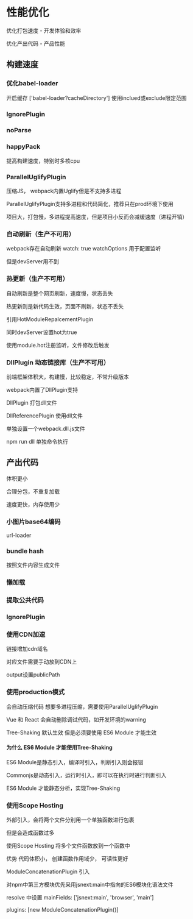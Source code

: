 # 性能优化

优化打包速度 - 开发体验和效率

优化产出代码 - 产品性能

## 构建速度

### 优化babel-loader

开启缓存 ['babel-loader?cacheDirectory'] 使用inclued或exclude限定范围

### IgnorePlugin

### noParse

### happyPack

提高构建速度，特别时多核cpu

### ParallelUglifyPlugin

压缩JS， webpack内置Uglify但是不支持多进程

ParallelUglifyPlugin支持多进程和代码简化，推荐只在prod环境下使用

项目大，打包慢，多进程提高速度，但是项目小反而会减缓速度（进程开销）

### 自动刷新（生产不可用）

 webpack存在自动刷新 watch: true watchOptions 用于配置监听

 但是devServer用不到

### 热更新（生产不可用）

自动刷新是整个网页刷新，速度慢，状态丢失

热更新则是新代码生效，页面不刷新，状态不丢失

引用HotModuleRepalcementPlugin

同时devServer设置hot为true

使用module.hot注册监听，文件修改后触发

### DllPlugin 动态链接库（生产不可用）

前端框架体积大，构建慢，比较稳定，不常升级版本

webpack内置了DllPlugin支持

DllPlugin 打包dll文件

DllReferencePlugin 使用dll文件

单独设置一个webpack.dll.js文件

npm run dll 单独命令执行

## 产出代码

体积更小

合理分包，不重复加载

速度更快，内存使用少

### 小图片base64编码

url-loader

### bundle hash

按照文件内容生成文件

### 懒加载

### 提取公共代码

### IgnorePlugin

### 使用CDN加速

链接增加cdn域名

对应文件需要手动放到CDN上

output设置publicPath

### 使用production模式

会自动压缩代码 想要多进程压缩，需要使用ParallelUglifyPlugin

Vue 和 React 会自动删除调试代码，如开发环境的warning

Tree-Shaking 默认生效 但是必须要使用 ES6 Module 才能生效

#### 为什么 ES6 Module 才能使用Tree-Shaking

ES6 Module是静态引入，编译时引入，判断引入则会报错

Commonjs是动态引入，运行时引入，即可以在执行时进行判断引入

ES6 Module 才能静态分析，实现Tree-Shaking

### 使用Scope Hosting

外部引入，会将两个文件分别用一个单独函数进行包裹

但是会造成函数过多

使用Scope Hosting 将多个文件函数放到一个函数中

优势 代码体积小， 创建函数作用域少， 可读性更好

ModuleConcatenationPlugin 引入

对npm中第三方模块优先采用jsnext:main中指向的ES6模块化语法文件

resolve 中设置 mainFields: ['jsnext:main', 'browser', 'main']

plugins: [new ModuleConcatenationPlugin()]
